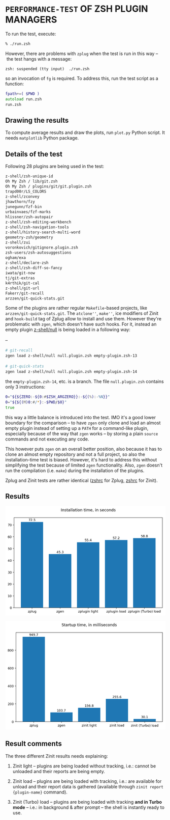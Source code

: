# `PERFORMANCE-TEST` OF ZSH PLUGIN MANAGERS

To run the test, execute:

```zsh
% ./run.zsh
```

However, there are problems with `zplug` when the test is run in this way – the
test hangs with a message:

```
zsh: suspended (tty input)  ./run.zsh
```

so an invocation of `fg` is required. To address this, run the test script as a
function:

```zsh
fpath+=( $PWD )
autoload run.zsh
run.zsh
```

## Drawing the results

To compute average results and draw the plots, run `plot.py` Python script. It
needs `matplotlib` Python package.

## Details of the test

Following 28 plugins are being used in the test:

```
z-shell/zsh-unique-id
Oh My Zsh / lib/git.zsh
Oh My Zsh / plugins/git/git.plugin.zsh
trapd00r/LS_COLORS
z-shell/zconvey
jhawthorn/fzy
junegunn/fzf-bin
urbainvaes/fzf-marks
hlissner/zsh-autopair
z-shell/zsh-editing-workbench
z-shell/zsh-navigation-tools
z-shell/history-search-multi-word
geometry-zsh/geometry
z-shell/zui
voronkovich/gitignore.plugin.zsh
zsh-users/zsh-autosuggestions
ogham/exa
z-shell/declare-zsh
z-shell/zsh-diff-so-fancy
iwata/git-now
tj/git-extras
k4rthik/git-cal
z-shell/git-url
Fakerr/git-recall
arzzen/git-quick-stats.git
```

Some of the plugins are rather regular `Makefile`-based projects, like
`arzzen/git-quick-stats.git`. The `atclone''`, `make''`, ice modifiers of
Zinit and `hook-build` tag of Zplug allow to install and use them. However
they're problematic with `zgen`, which doesn't have such hooks. For it, instead
an empty plugin [z-shell/null](https://github.com/z-shell/null) is being loaded
in a following way:

```zsh
…

# git-recall
zgen load z-shell/null null.plugin.zsh empty-plugin.zsh-13

# git-quick-stats
zgen load z-shell/null null.plugin.zsh empty-plugin.zsh-14
```

the `empty-plugin.zsh-14`, etc. is a branch. The file `null.plugin.zsh` contains
only 3 instructions:

```zsh
0="${${ZERO:-${0:#$ZSH_ARGZERO}}:-${(%):-%N}}"
0="${${(M)0:#/*}:-$PWD/$0}"
true
```

this way a little balance is introduced into the test. IMO it's a good lower
boundary for the comparison – to have `zgen` only clone and load an almost empty
plugin instead of setting up a `PATH` for a command-like plugin, especially
because of the way that `zgen` works – by storing a plain `source` commands and
not executing any code.

This however puts `zgen` on an overall better position, also because it has to
clone an almost empty repository and not a full project, so also the
installation-time test is biased. However, it's hard to address this without
simplifying the test because of limited `zgen` functionality. Also, `zgen`
doesn't run the compilation (i.e. `make`) during the installation of the
plugins.

Zplug and Zinit tests are rather identical
([zshrc](https://github.com/z-shell/pm-perf-test/blob/main/zplug/.zshrc) for
Zplug,
[zshrc](https://github.com/z-shell/pm-perf-test/blob/main/zinit-load/.zshrc)
for Zinit).

## Results

![Installation times](https://raw.githubusercontent.com/z-shell/pm-perf-test/main/plots/installation-times.png)

![Startup times](https://raw.githubusercontent.com/z-shell/pm-perf-test/main/plots/startup-times.png)

## Result comments

The three different Zinit results needs explaining:

1. Zinit light – plugins are being loaded without tracking, i.e.: cannot be
   unloaded and their reports are being empty.

2. Zinit load – plugins are being loaded with tracking, i.e.: are available for
   unload and their report data is gathered (available through `zinit report
   {plugin-name}` command).

3. Zinit (Turbo) load – plugins are being loaded with tracking **and in Turbo
   mode** – i.e.: in background & after prompt – the shell is instantly ready to
   use.

<!-- vim:set ft=markdown tw=80 autoindent: -->

